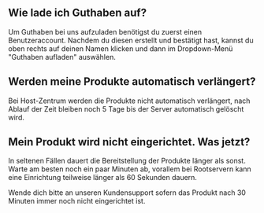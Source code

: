 ## Wie lade ich Guthaben auf?
Um Guthaben bei uns aufzuladen benötigst du zuerst einen Benutzeraccount. Nachdem du diesen erstellt und bestätigt hast, kannst du oben rechts auf deinen Namen klicken und dann im Dropdown-Menü "Guthaben aufladen" auswählen.


## Werden meine Produkte automatisch verlängert?
Bei Host-Zentrum werden die Produkte nicht automatisch verlängert, nach Ablauf der Zeit bleiben noch 5 Tage bis der Server automatisch gelöscht wird.


## Mein Produkt wird nicht eingerichtet. Was jetzt?
In seltenen Fällen dauert die Bereitstellung der Produkte länger als sonst. Warte am besten noch ein paar Minuten ab, vorallem bei Rootservern kann eine Einrichtung teilweise länger als 60 Sekunden dauern.

Wende dich bitte an unseren Kundensupport sofern das Produkt nach 30 Minuten immer noch nicht eingerichtet ist.